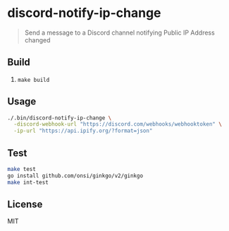 # discord-notify-ip-change

> Send a message to a Discord channel notifying Public IP Address changed

## Build

1. `make build`

## Usage

```bash
./.bin/discord-notify-ip-change \
  -discord-webhook-url "https://discord.com/webhooks/webhooktoken" \
  -ip-url "https://api.ipify.org/?format=json"
```

## Test

```bash
make test
go install github.com/onsi/ginkgo/v2/ginkgo
make int-test
```

## License

MIT
